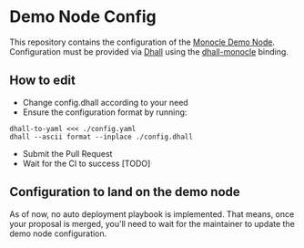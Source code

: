 # Demo Node Config

This repository contains the configuration of the [Monocle Demo Node][demo-node].
Configuration must be provided via [Dhall][dhall-lang] using the
[dhall-monocle][dhall-monocle] binding.

## How to edit

- Change config.dhall according to your need
- Ensure the configuration format by running:

```
dhall-to-yaml <<< ./config.yaml
dhall --ascii format --inplace ./config.dhall
```

- Submit the Pull Request
- Wait for the CI to success [TODO]

## Configuration to land on the demo node

As of now, no auto deployment playbook is implemented. That means, once your
proposal is merged, you'll need to wait for the maintainer to update the demo
node configuration.


[demo-node]: https://demo.changemetrics.io/
[dhall-lang]: https://dhall-lang.org
[dhall-monocle]: https://github.com/change-metrics/dhall-monocle
